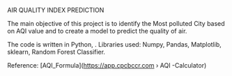 AIR QUALITY INDEX PREDICTION

The main objective of this project is to identify the Most polluted City based on AQI value and to create a model to predict the quality of air.

The code is written in Python, .
Libraries used: Numpy, Pandas, Matplotlib, sklearn, Random Forest Classifier.

Reference: [AQI_Formula](https://app.cpcbccr.com › AQI -Calculator)
